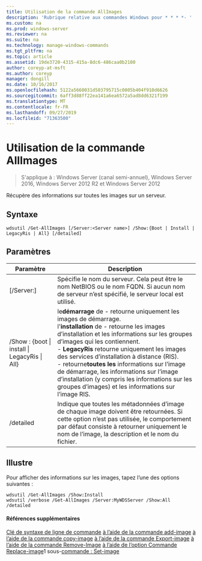 ```yaml
---
title: Utilisation de la commande AllImages
description: 'Rubrique relative aux commandes Windows pour * * * *- '
ms.custom: na
ms.prod: windows-server
ms.reviewer: na
ms.suite: na
ms.technology: manage-windows-commands
ms.tgt_pltfrm: na
ms.topic: article
ms.assetid: 19de3720-4315-415a-8dc6-486caa0b2100
author: coreyp-at-msft
ms.author: coreyp
manager: dongill
ms.date: 10/16/2017
ms.openlocfilehash: 5122a5660031d503795715c0005b404f910d6626
ms.sourcegitcommit: 6aff3d88ff22ea141a6ea6572a5ad8dd6321f199
ms.translationtype: MT
ms.contentlocale: fr-FR
ms.lasthandoff: 09/27/2019
ms.locfileid: "71363500"
---
```

# <a name="using-the-get-allimages-command"></a>Utilisation de la commande AllImages

>S'applique à : Windows Server (canal semi-annuel), Windows Server 2016, Windows Server 2012 R2 et Windows Server 2012

Récupère des informations sur toutes les images sur un serveur.
## <a name="syntax"></a>Syntaxe
```
wdsutil /Get-AllImages [/Server:<Server name>] /Show:{Boot | Install | LegacyRis | All} [/detailed]
```
## <a name="parameters"></a>Paramètres
|Paramètre|Description|
|-------|--------|
|[/Server:<Server name>]|Spécifie le nom du serveur. Cela peut être le nom NetBIOS ou le nom FQDN. Si aucun nom de serveur n’est spécifié, le serveur local est utilisé.|
|/Show : {boot &#124; install &#124; LegacyRis &#124; All}|le**démarrage** de -    retourne uniquement les images de démarrage.<br />l'**installation** de -    retourne les images d’installation et les informations sur les groupes d’images qui les contiennent.<br />-   **LegacyRis** retourne uniquement les images des services d’installation à distance (RIS).<br />-    retourne**toutes les** informations sur l’image de démarrage, les informations sur l’image d’installation (y compris les informations sur les groupes d’images) et les informations sur l’image RIS.|
|/detailed|Indique que toutes les métadonnées d’image de chaque image doivent être retournées. Si cette option n’est pas utilisée, le comportement par défaut consiste à retourner uniquement le nom de l’image, la description et le nom du fichier.|
## <a name="BKMK_examples"></a>Illustre
Pour afficher des informations sur les images, tapez l’une des options suivantes :
```
wdsutil /Get-AllImages /Show:Install
wdsutil /verbose /Get-AllImages /Server:MyWDSServer /Show:All /detailed
```
#### <a name="additional-references"></a>Références supplémentaires
[Clé de syntaxe de ligne de commande](command-line-syntax-key.md)
[à l’aide de la commande add-image](using-the-add-image-command.md)
[à l’aide de la commande copy-image](using-the-copy-image-command.md)
[à l’aide de la commande Export-image](using-the-export-image-command.md)
[à l’aide de la commande Remove-Image](using-the-remove-image-command.md)
[à l’aide de l’option Commande Replace-image](using-the-replace-image-command.md)1 sous-[commande : Set-image](subcommand-set-image.md)
